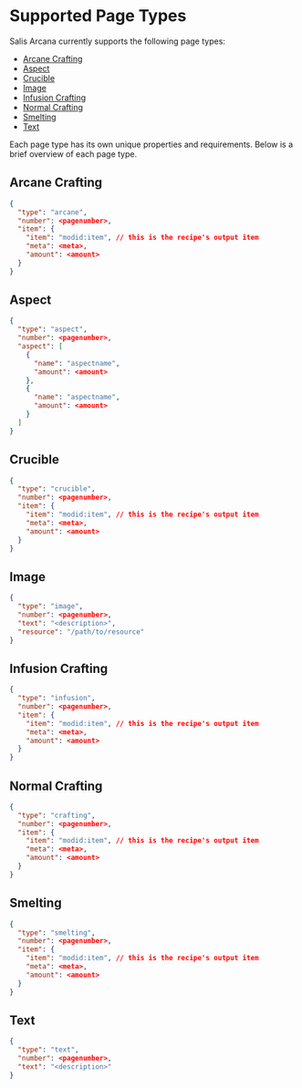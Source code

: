 # Supported Page Types

Salis Arcana currently supports the following page types:

- [Arcane Crafting](#arcane-crafting)
- [Aspect](#aspect)
- [Crucible](#crucible)
- [Image](#image)
- [Infusion Crafting](#infusion-crafting)
- [Normal Crafting](#normal-crafting)
- [Smelting](#smelting)
- [Text](#text)

Each page type has its own unique properties and requirements. Below is a brief overview of each page type.

## Arcane Crafting

```json
{
  "type": "arcane",
  "number": <pagenumber>,
  "item": {
    "item": "modid:item", // this is the recipe's output item
    "meta": <meta>,
    "amount": <amount>
  }
}
```

## Aspect

```json
{
  "type": "aspect",
  "number": <pagenumber>,
  "aspect": [
    {
      "name": "aspectname",
      "amount": <amount>
    },
    {
      "name": "aspectname",
      "amount": <amount>
    }
  ]
}
```

## Crucible

```json
{
  "type": "crucible",
  "number": <pagenumber>,
  "item": {
    "item": "modid:item", // this is the recipe's output item
    "meta": <meta>,
    "amount": <amount>
  }
}
```

## Image

```json
{
  "type": "image",
  "number": <pagenumber>,
  "text": "<description>",
  "resource": "/path/to/resource"
}
```

## Infusion Crafting

```json
{
  "type": "infusion",
  "number": <pagenumber>,
  "item": {
    "item": "modid:item", // this is the recipe's output item
    "meta": <meta>,
    "amount": <amount>
  }
}
```

## Normal Crafting

```json
{
  "type": "crafting",
  "number": <pagenumber>,
  "item": {
    "item": "modid:item", // this is the recipe's output item
    "meta": <meta>,
    "amount": <amount>
  }
}
```

## Smelting

```json
{
  "type": "smelting",
  "number": <pagenumber>,
  "item": {
    "item": "modid:item", // this is the recipe's output item
    "meta": <meta>,
    "amount": <amount>
  }
}
```

## Text

```json
{
  "type": "text",
  "number": <pagenumber>,
  "text": "<description>"
}
```
